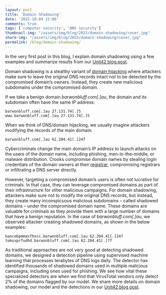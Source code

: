 ```yaml
---
layout: post
title: 'Domain Shadowing'
date: '2022-10-04 22:00'
comments: true
tags: ['computer security', 'DNS security']
thumbnail-img: "/assets/img/blog/2022/domain-shadowing/cover.jpg"
share-img: "/assets/img/blog/2022/domain-shadowing/cover.jpg"
permalink: /blog/domain-shadowing/
---
```


In the very first post in this blog, I explain domain shadowing using a few examples and summarize results from our [Unit42 blog post](https://unit42.paloaltonetworks.com/domain-shadowing/).

Domain shadowing is a stealthy variant of [domain hijacking](https://en.wikipedia.org/wiki/Domain_hijacking) where attackers make sure to leave the original DNS records intact not to be detected by the compromised domain’s owners. Instead, they create new malicious subdomains under the compromised domain.

If we take a benign domain *barwonbluff.com[.]au*, the domain and its subdomain often have the same IP address:  

    barwonbluff.com[.]au 27.131.74[.]5  
    www.barwonbluff.com[.]au 27.131.74[.]5

When we think of DNS/domain hijacking, we usually imagine attackers modifying the records of the main domain:

    barwonbluff.com[.]au 62.204.41[.]247

Cybercriminals change the main domain’s IP address to launch attacks on the users of the domain name, including phishing, men-in-the-middle, or malware distribution. Crooks compromise domain names by stealing login credentials of the domain owners at their [registrar](https://en.wikipedia.org/wiki/Domain_name_registrar), compromising registrars or infiltrating a DNS server directly.

However, targeting a compromised domain’s users is often not lucrative for criminals. In that case, they can leverage compromised domains as part of their infrastructure for other malicious campaigns. For domain shadowing, attackers make sure not to modify the original DNS records, but instead, they create many inconspicuous malicious subdomains – called shadowed domains – under the compromised domain name. These domains are valuable for criminals as they provide them with a large number of domains that have a benign reputation. In the case of *barwonbluff.com[.]au*, we observed  attacker creating shadowed domains, as shown in the below examples:   

    bancobpmmavfhxcc.barwonbluff.com[.]au 62.204.41[.]247  
    tomsvprfudhd.barwonbluff.com[.]au 62.204.41[.]77

As traditional approaches are not very good at detecting shadowed domains, we designed a detection pipeline using supervised machine learning that processes terabytes of DNS logs daily. The detector has identified thousands of shadowed domains used in multiple malicious campaigns, including ones used for phishing. We see how vital these specialized detectors are when we find that VirusTotal vendors only detect 2% of the domains flagged by our model. We share more details on domain shadowing, our model and the detections in our [Unit42 blog post](https://unit42.paloaltonetworks.com/domain-shadowing/).

